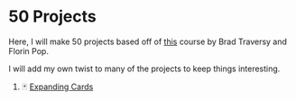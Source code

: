 # 50 Projects

Here, I will make 50 projects based off of [this](https://www.udemy.com/course/50-projects-50-days/) course by Brad Traversy and Florin Pop. 

I will add my own twist to many of the projects to keep things interesting. 

1. 🃏 [Expanding Cards](https://graysonlee123.github.io/50-projects/expanding-cards/)